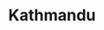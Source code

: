 ---
title: Kathmandu
translationKey: kathmandu 
defaultDays: 0
longitude: ''
latitude: ''
draft: false
nighthalt: false
id: city
type: city
tags:
  - Cities
  - Kathmandu
airports:
  - KTM Kathmanu
---